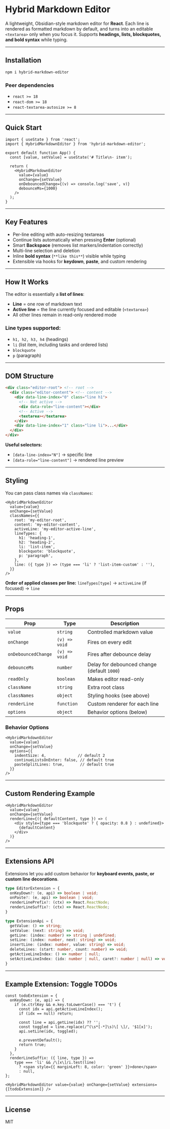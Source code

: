 # Hybrid Markdown Editor

A lightweight, Obsidian-style markdown editor for **React**.
Each line is rendered as formatted markdown by default, and turns into an editable `<textarea>` only when you focus it.
Supports **headings, lists, blockquotes, and bold syntax** while typing.

---

## Installation

```bash
npm i hybrid-markdown-editor
```

### Peer dependencies

* `react >= 18`
* `react-dom >= 18`
* `react-textarea-autosize >= 8`

---

## Quick Start

```tsx
import { useState } from 'react';
import { HybridMarkdownEditor } from 'hybrid-markdown-editor';

export default function App() {
  const [value, setValue] = useState('# Title\n- item');

  return (
    <HybridMarkdownEditor
      value={value}
      onChange={setValue}
      onDebouncedChange={(v) => console.log('save', v)}
      debounceMs={1000}
    />
  );
}
```

---

## Key Features

* Per-line editing with auto-resizing textareas
* Continue lists automatically when pressing **Enter** (optional)
* Smart **Backspace** (removes list markers/indentation correctly)
* Multi-line selection and deletion
* Inline **bold syntax** (`**like this**`) visible while typing
* Extensible via hooks for **keydown**, **paste**, and custom rendering

---

## How It Works

The editor is essentially a **list of lines**:

* **Line** = one row of markdown text
* **Active line** = the line currently focused and editable (`<textarea>`)
* All other lines remain in read-only rendered mode

### Line types supported:

* `h1, h2, h3, h4` (headings)
* `li` (list item, including tasks and ordered lists)
* `blockquote`
* `p` (paragraph)

---

## DOM Structure

```html
<div class="editor-root"> <!-- root -->
  <div class="editor-content"> <!-- content -->
    <div data-line-index="0" class="line h1">
      <!-- Not active -->
      <div data-role="line-content"></div>
      <!-- Active -->
      <textarea></textarea>
    </div>
    <div data-line-index="1" class="line li">...</div>
  </div>
</div>
```

**Useful selectors:**

* `[data-line-index="N"]` → specific line
* `[data-role="line-content"]` → rendered line preview

---

## Styling

You can pass class names via `classNames`:

```tsx
<HybridMarkdownEditor
  value={value}
  onChange={setValue}
  classNames={{
    root: 'my-editor-root',
    content: 'my-editor-content',
    activeLine: 'my-editor-active-line',
    lineTypes: {
      h1: 'heading-1',
      h2: 'heading-2',
      li: 'list-item',
      blockquote: 'blockquote',
      p: 'paragraph',
    },
    line: ({ type }) => (type === 'li' ? 'list-item-custom' : ''),
  }}
/>
```

**Order of applied classes per line:**
`lineTypes[type]` → `activeLine` (if focused) → `line`

---

## Props

| Prop                | Type          | Description                                 |
| ------------------- | ------------- | ------------------------------------------- |
| `value`             | `string`      | Controlled markdown value                   |
| `onChange`          | `(v) => void` | Fires on every edit                         |
| `onDebouncedChange` | `(v) => void` | Fires after debounce delay                  |
| `debounceMs`        | `number`      | Delay for debounced change (default `1000`) |
| `readOnly`          | `boolean`     | Makes editor read-only                      |
| `className`         | `string`      | Extra root class                            |
| `classNames`        | `object`      | Styling hooks (see above)                   |
| `renderLine`        | `function`    | Custom renderer for each line               |
| `options`           | `object`      | Behavior options (below)                    |

### Behavior Options

```tsx
<HybridMarkdownEditor
  value={value}
  onChange={setValue}
  options={{
    indentSize: 4,              // default 2
    continueListsOnEnter: false, // default true
    pasteSplitLines: true,       // default true
  }}
/>
```

---

## Custom Rendering Example

```tsx
<HybridMarkdownEditor
  value={value}
  onChange={setValue}
  renderLine={({ defaultContent, type }) => (
    <div style={type === 'blockquote' ? { opacity: 0.8 } : undefined}>
      {defaultContent}
    </div>
  )}
/>
```

---

## Extensions API

Extensions let you add custom behavior for **keyboard events, paste, or custom line decorations**.

```ts
type EditorExtension = {
  onKeyDown?: (e, api) => boolean | void;
  onPaste?: (e, api) => boolean | void;
  renderLinePrefix?: (ctx) => React.ReactNode;
  renderLineSuffix?: (ctx) => React.ReactNode;
}

type ExtensionApi = {
  getValue: () => string;
  setValue: (next: string) => void;
  getLine: (index: number) => string | undefined;
  setLine: (index: number, next: string) => void;
  insertLine: (index: number, value: string) => void;
  deleteLines: (start: number, count: number) => void;
  getActiveLineIndex: () => number | null;
  setActiveLineIndex: (idx: number | null, caret?: number | null) => void;
}
```

---

## Example Extension: Toggle TODOs

```tsx
const todoExtension = {
  onKeyDown: (e, api) => {
    if (e.ctrlKey && e.key.toLowerCase() === 't') {
      const idx = api.getActiveLineIndex();
      if (idx == null) return;

      const line = api.getLine(idx) ?? '';
      const toggled = line.replace(/^(\s*[-*]\s)\[ \]/, '$1[x]');
      api.setLine(idx, toggled);

      e.preventDefault();
      return true;
    }
  },
  renderLineSuffix: ({ line, type }) =>
    type === 'li' && /\[x\]/i.test(line)
      ? <span style={{ marginLeft: 8, color: 'green' }}>done</span>
      : null,
};

<HybridMarkdownEditor value={value} onChange={setValue} extensions={[todoExtension]} />
```

---

## License

MIT
